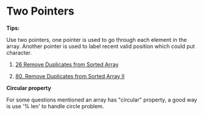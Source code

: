 # Two Pointers
**Tips:** 


Use two pointers, one pointer is used to go through each element in the array. Another pointer is used to label recent valid position which could put character.


1. [26 Remove Duplicates from Sorted Array](https://leetcode.com/problems/remove-duplicates-from-sorted-array/)


2. [80. Remove Duplicates from Sorted Array II](https://leetcode.com/problems/remove-duplicates-from-sorted-array-ii/description/)



**Circular property**


For some questions mentioned an array has "circular" property, a good way is use '% len' to handle circle problem.